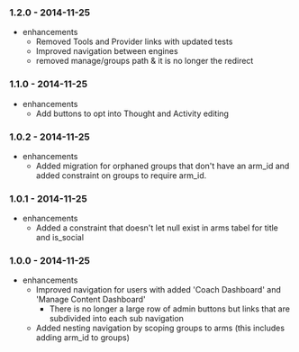 ### 1.2.0 - 2014-11-25

* enhancements
  * Removed Tools and Provider links with updated tests
  * Improved navigation between engines
  * removed manage/groups path & it is no longer the redirect

### 1.1.0 - 2014-11-25

* enhancements
  * Add buttons to opt into Thought and Activity editing

### 1.0.2 - 2014-11-25

* enhancements
  * Added migration for orphaned groups that don't have an arm_id and added constraint on groups to require arm_id.

### 1.0.1 - 2014-11-25

* enhancements
  * Added a constraint that doesn't let null exist in arms tabel for title and is_social

### 1.0.0 - 2014-11-25

* enhancements
  * Improved navigation for users with added 'Coach Dashboard' and 'Manage Content Dashboard'
    * There is no longer a large row of admin buttons but links that are subdivided into each sub navigation
  * Added nesting navigation by scoping groups to arms (this includes adding arm_id to groups)
